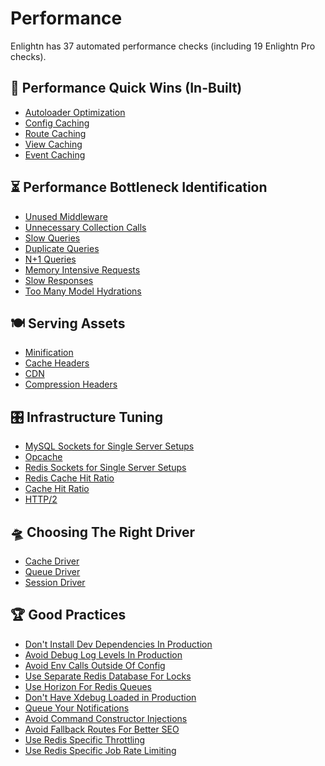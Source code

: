 # Performance

Enlightn has 37 automated performance checks (including 19 Enlightn Pro checks).

## :rocket: Performance Quick Wins (In-Built)
- [Autoloader Optimization](autoloader-optimization-analyzer.html)
- [Config Caching](config-caching-analyzer.html)
- [Route Caching](route-caching-analyzer.html)
- [View Caching](view-caching-analyzer.html)
- [Event Caching](event-caching-analyzer.html) <Badge text="PRO" type="tip"/>

## ⏳ Performance Bottleneck Identification
- [Unused Middleware](unused-global-middleware-analyzer.html)
- [Unnecessary Collection Calls](collection-call-analyzer.html)
- [Slow Queries](telescope-slow-query-analyzer.html) <Badge text="PRO" type="tip"/>
- [Duplicate Queries](telescope-duplicate-query-analyzer.html) <Badge text="PRO" type="tip"/>
- [N+1 Queries](telescope-nplusone-query-analyzer.html) <Badge text="PRO" type="tip"/>
- [Memory Intensive Requests](telescope-memory-intensive-request-analyzer.html) <Badge text="PRO" type="tip"/>
- [Slow Responses](telescope-slow-response-analyzer.html) <Badge text="PRO" type="tip"/>
- [Too Many Model Hydrations](telescope-model-hydration-analyzer.html) <Badge text="PRO" type="tip"/>

## 🍽️ Serving Assets
- [Minification](minification-analyzer.html)
- [Cache Headers](cache-header-analyzer.html)
- [CDN](cdn-analyzer.html) <Badge text="PRO" type="tip"/>
- [Compression Headers](compression-header-analyzer.html) <Badge text="PRO" type="tip"/>

## 🎛️ Infrastructure Tuning
- [MySQL Sockets for Single Server Setups](mysql-single-server-analyzer.html)
- [Opcache](opcache-analyzer.html)
- [Redis Sockets for Single Server Setups](redis-single-server-analyzer.html) <Badge text="PRO" type="tip"/>
- [Redis Cache Hit Ratio](redis-cache-hit-ratio-analyzer.html) <Badge text="PRO" type="tip"/>
- [Cache Hit Ratio](telescope-cache-hit-ratio-analyzer.html) <Badge text="PRO" type="tip"/>
- [HTTP/2](http-two-analyzer.html) <Badge text="PRO" type="tip"/>

## 🛸 Choosing The Right Driver
- [Cache Driver](cache-driver-analyzer.html)
- [Queue Driver](queue-driver-analyzer.html)
- [Session Driver](session-driver-analyzer.html)

## 🏆 Good Practices
- [Don't Install Dev Dependencies In Production](dev-dependency-analyzer.html)
- [Avoid Debug Log Levels In Production](debug-log-analyzer.html)
- [Avoid Env Calls Outside Of Config](env-call-analyzer.html)
- [Use Separate Redis Database For Locks](shared-cache-lock-analyzer.html)
- [Use Horizon For Redis Queues](horizon-suggestion-analyzer.html)
- [Don't Have Xdebug Loaded in Production](xdebug-analyzer.html) <Badge text="PRO" type="tip"/>
- [Queue Your Notifications](telescope-non-queued-notification-analyzer.html) <Badge text="PRO" type="tip"/>
- [Avoid Command Constructor Injections](command-constructor-injection-analyzer.html) <Badge text="PRO" type="tip"/>
- [Avoid Fallback Routes For Better SEO](fallback-route-analyzer.html) <Badge text="PRO" type="tip"/>
- [Use Redis Specific Throttling](redis-throttling-analyzer.html) <Badge text="PRO" type="tip"/>
- [Use Redis Specific Job Rate Limiting](redis-rate-limiting-analyzer.html) <Badge text="PRO" type="tip"/>